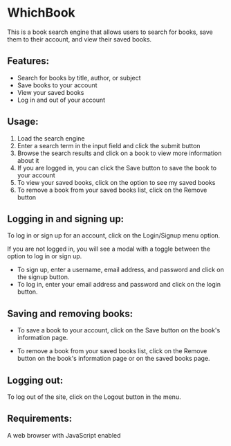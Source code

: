 # WhichBook


This is a book search engine that allows users to search for books, save them to their account, and view their saved books.

## Features:


- Search for books by title, author, or subject
- Save books to your account
- View your saved books
- Log in and out of your account

## Usage:


1. Load the search engine
2. Enter a search term in the input field and click the submit button
3. Browse the search results and click on a book to view more information about it
4. If you are logged in, you can click the Save button to save the book to your account
5. To view your saved books, click on the option to see my saved books
6. To remove a book from your saved books list, click on the Remove button

## Logging in and signing up:


To log in or sign up for an account, click on the Login/Signup menu option.

If you are not logged in, you will see a modal with a toggle between the option to log in or sign up.

- To sign up, enter a username, email address, and password and click on the signup button.
- To log in, enter your email address and password and click on the login button.

## Saving and removing books:


- To save a book to your account, click on the Save button on the book's information page.

- To remove a book from your saved books list, click on the Remove button on the book's information page or on the saved books page.

## Logging out:


To log out of the site, click on the Logout button in the menu.

## Requirements:

A web browser with JavaScript enabled
